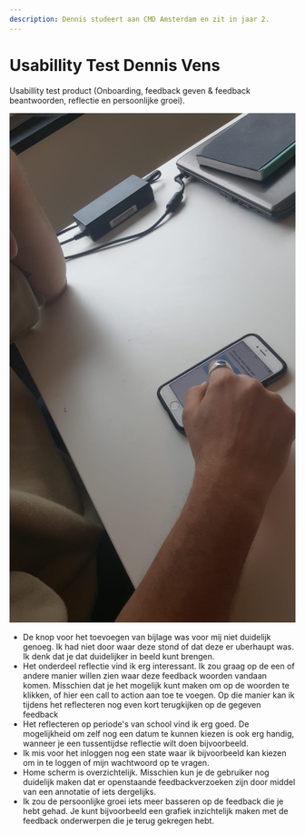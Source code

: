 ```yaml
---
description: Dennis studeert aan CMD Amsterdam en zit in jaar 2.
---
```


# Usabillity Test Dennis Vens

Usabillity test product \(Onboarding, feedback geven & feedback beantwoorden, reflectie en persoonlijke groei\).

![](../../.gitbook/assets/whatsapp-image-2019-05-26-at-18.31.33.jpeg)

* De knop voor het toevoegen van bijlage was voor mij niet duidelijk genoeg. Ik had niet door waar deze stond of dat deze er uberhaupt was. Ik denk dat je dat duidelijker in beeld kunt brengen.
* Het onderdeel reflectie vind ik erg interessant. Ik zou graag op de een of andere manier willen zien waar deze feedback woorden vandaan komen. Misschien dat je het mogelijk kunt maken om op de woorden te klikken, of hier een call to action aan toe te voegen. Op die manier kan ik tijdens het reflecteren nog even kort terugkijken op de gegeven feedback
* Het reflecteren op periode's van school vind ik erg goed. De mogelijkheid om zelf nog een datum te kunnen kiezen is ook erg handig, wanneer je een tussentijdse reflectie wilt doen bijvoorbeeld.
* Ik mis voor het inloggen nog een state waar ik bijvoorbeeld kan kiezen om in te loggen of mijn wachtwoord op te vragen.
* Home scherm is overzichtelijk. Misschien kun je de gebruiker nog duidelijk maken dat er openstaande feedbackverzoeken zijn door middel van een annotatie of iets dergelijks.
* Ik zou de persoonlijke groei iets meer basseren op de feedback die je hebt gehad. Je kunt bijvoorbeeld een grafiek inzichtelijk maken met de feedback onderwerpen die je terug gekregen hebt.

